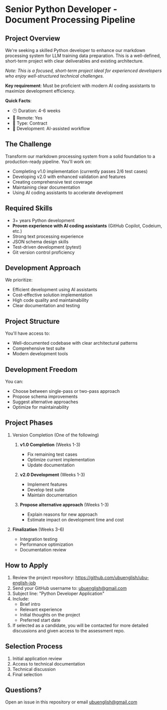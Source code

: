 # Senior Python Developer - Document Processing Pipeline

## Project Overview

We're seeking a skilled Python developer to enhance our markdown processing system for LLM training data preparation. This is a well-defined, short-term project with clear deliverables and existing architecture.

*Note: This is a focused, short-term project ideal for experienced developers who enjoy well-structured technical challenges.*

**Key requirement**: Must be proficient with modern AI coding assistants to maximize development efficiency.

**Quick Facts**:

- 🕒 Duration: 4-6 weeks
- 📍 Remote: Yes
- 🔧 Type: Contract
- 🤖 Development: AI-assisted workflow

## The Challenge

Transform our markdown processing system from a solid foundation to a production-ready pipeline. You'll work on:

- Completing v1.0 implementation (currently passes 2/6 test cases)
- Developing v2.0 with enhanced validation and features
- Creating comprehensive test coverage
- Maintaining clear documentation
- Using AI coding assistants to accelerate development

## Required Skills

- 3+ years Python development
- **Proven experience with AI coding assistants** (GitHub Copilot, Codeium, etc.)
- Strong text processing experience
- JSON schema design skills
- Test-driven development (pytest)
- Git version control proficiency

## Development Approach

We prioritize:

- Efficient development using AI assistants
- Cost-effective solution implementation
- High code quality and maintainability
- Clear documentation and testing

## Project Structure

You'll have access to:

- Well-documented codebase with clear architectural patterns
- Comprehensive test suite
- Modern development tools

## Development Freedom

You can:

- Choose between single-pass or two-pass approach
- Propose schema improvements
- Suggest alternative approaches
- Optimize for maintainability

## Project Phases

1. Version Completion (One of the following)

   1. **v1.0 Completion** (Weeks 1-3)
      - Fix remaining test cases
      - Optimize current implementation
      - Update documentation

   2. **v2.0 Development** (Weeks 1-3)
      - Implement features
      - Develop test suite
      - Maintain documentation

   3. **Propose alternative approach** (Weeks 1-3)
      - Explain reasons for new approach
      - Estimate impact on development time and cost

2. **Finalization** (Weeks 3-6)
   - Integration testing
   - Performance optimization
   - Documentation review

## How to Apply

1. Review the project repository: <https://github.com/ubuenglish/ubu-english-job>
2. Send your GitHub username to: <ubuenglish@gmail.com>
3. Subject line: "Python Developer Application"
4. Include:
   - Brief intro
   - Relevant experience
   - Initial thoughts on the project
   - Preferred start date
5. If selected as a candidate, you will be contacted for more detailed discussions and given access to the assessment repo.

## Selection Process

1. Initial application review
2. Access to technical documentation
3. Technical discussion
4. Final selection

## Questions?

Open an issue in this repository or email <ubuenglish@gmail.com>
